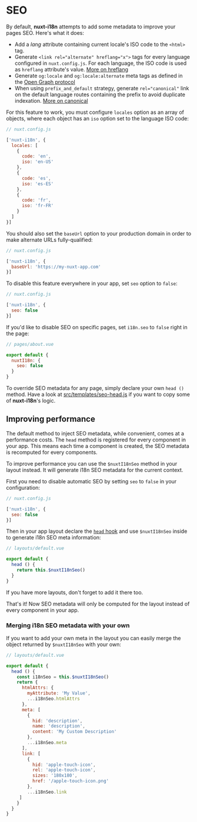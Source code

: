 # SEO

By default, **nuxt-i18n** attempts to add some metadata to improve your pages SEO. Here's what it does:

* Add a _lang_ attribute containing current locale's ISO code to the `<html>` tag.
* Generate `<link rel="alternate" hreflang="x">` tags for every language configured in `nuxt.config.js`. For each language, the ISO code is used as `hreflang` attribute's value. [More on hreflang](https://support.google.com/webmasters/answer/189077)
* Generate `og:locale` and `og:locale:alternate` meta tags as defined in the [Open Graph protocol](http://ogp.me/#optional)
* When using `prefix_and_default` strategy, generate `rel="canonical"` link on the default language routes containing the 
prefix to avoid duplicate indexation. [More on canonical](https://support.google.com/webmasters/answer/182192#dup-content)


For this feature to work, you must configure `locales` option as an array of objects, where each object has an `iso` option set to the language ISO code:

```js
// nuxt.config.js

['nuxt-i18n', {
  locales: [
    {
      code: 'en',
      iso: 'en-US'
    },
    {
      code: 'es',
      iso: 'es-ES'
    },
    {
      code: 'fr',
      iso: 'fr-FR'
    }
  ]
}]
```

You should also set the `baseUrl` option to your production domain in order to make alternate URLs fully-qualified:

```js
// nuxt.config.js

['nuxt-i18n', {
  baseUrl: 'https://my-nuxt-app.com'
}]
```


To disable this feature everywhere in your app, set `seo` option to `false`:

```js
// nuxt.config.js

['nuxt-i18n', {
  seo: false
}]
```

If you'd like to disable SEO on specific pages, set `i18n.seo` to `false` right in the page:

```js
// pages/about.vue

export default {
  nuxtI18n: {
    seo: false
  }
}
```

To override SEO metadata for any page, simply declare your own `head ()` method. Have a look at [src/templates/seo-head.js](https://github.com/nuxt-community/nuxt-i18n/blob/master/src/templates/seo-head.js) if you want to copy some of **nuxt-i18n**'s logic.

## Improving performance

The default method to inject SEO metadata, while convenient, comes at a performance costs.
The `head` method is registered for every component in your app.
This means each time a component is created, the SEO metadata is recomputed for every components.

To improve performance you can use the `$nuxtI18nSeo` method in your layout instead.
It will generate i18n SEO metadata for the current context.

First you need to disable automatic SEO by setting `seo` to `false` in your configuration:

```js
// nuxt.config.js

['nuxt-i18n', {
  seo: false
}]
```

Then in your app layout declare the [`head` hook](https://nuxtjs.org/api/pages-head#the-head-method) and use `$nuxtI18nSeo` inside to generate i18n SEO meta information:

```js
// layouts/default.vue

export default {
  head () {
    return this.$nuxtI18nSeo()
  }
}
```

If you have more layouts, don't forget to add it there too.

That's it!
Now SEO metadata will only be computed for the layout instead of every component in your app.

### Merging i18n SEO metadata with your own

If you want to add your own meta in the layout you can easily merge the object returned by `$nuxtI18nSeo` with your own:

```js
// layouts/default.vue

export default {
  head () {
    const i18nSeo = this.$nuxtI18nSeo()
    return {
      htmlAttrs: {
        myAttribute: 'My Value',
        ...i18nSeo.htmlAttrs
      },
      meta: [
        {
          hid: 'description',
          name: 'description',
          content: 'My Custom Description'
        },
        ...i18nSeo.meta
      ],
      link: [
        {
          hid: 'apple-touch-icon',
          rel: 'apple-touch-icon',
          sizes: '180x180',
          href: '/apple-touch-icon.png'
        },
        ...i18nSeo.link
     ]
    }
  }
}
```
